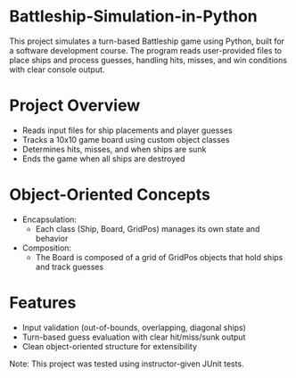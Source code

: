 # Battleship-Simulation-in-Python
This project simulates a turn-based Battleship game using Python, built for a software development course. The program reads user-provided files to place ships and process guesses, handling hits, misses, and win conditions with clear console output.

# Project Overview
- Reads input files for ship placements and player guesses
- Tracks a 10x10 game board using custom object classes
- Determines hits, misses, and when ships are sunk
- Ends the game when all ships are destroyed

# Object-Oriented Concepts
- Encapsulation:
  - Each class (Ship, Board, GridPos) manages its own state and behavior
- Composition:
  - The Board is composed of a grid of GridPos objects that hold ships and track guesses
 
# Features
- Input validation (out-of-bounds, overlapping, diagonal ships)
- Turn-based guess evaluation with clear hit/miss/sunk output
- Clean object-oriented structure for extensibility


Note: This project was tested using instructor-given JUnit tests.
